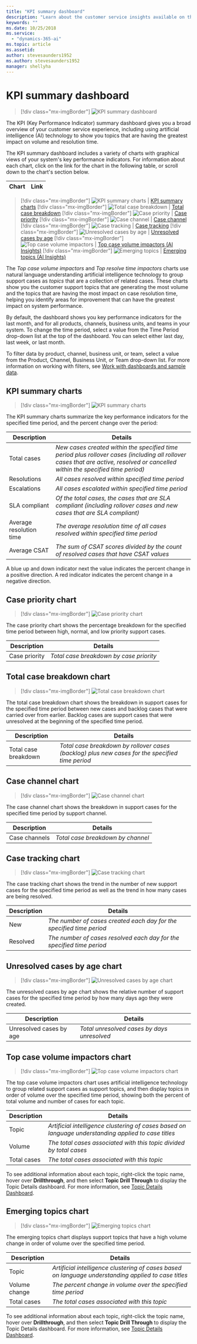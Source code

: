 ```yaml
---
title: "KPI summary dashboard"
description: "Learn about the customer service insights available on the KPI Summary dashboard​."
keywords: ""
ms.date: 10/25/2018
ms.service:
  - "dynamics-365-ai"
ms.topic: article
ms.assetid: 
author: stevesaunders1952
ms.author: stevesaunders1952
manager: shellyha
---
```


# KPI summary dashboard

> [!div class="mx-imgBorder"]
> ![KPI summary dashboard](media/ai-csi-kpi-summary-dash.png)

The KPI (Key Performance Indicator) summary dashboard gives you a broad overview of your customer service experience, including using artificial intelligence (AI) technology to show you topics that are having the greatest impact on volume and resolution time.

The KPI summary dashboard includes a variety of charts with graphical views of your system's key performance indicators. For information about each chart, click on the link for the chart in the following table, or scroll down to the chart's section below.

Chart | Link
----- | ----
> [!div class="mx-imgBorder"]
> ![KPI summary charts](media/ai-csi-kpi-charts.png) | [KPI summary charts](#kpi-summary-charts)
> [!div class="mx-imgBorder"]
> ![Total case breakdown](media/ai-csi-total-case-breakdown.png) | [Total case breakdown](#total-case-breakdown-chart)
> [!div class="mx-imgBorder"]
> ![Case priority](media/ai-csi-case-priority.png) | [Case priority](#case-priority-chart)
> [!div class="mx-imgBorder"]
> ![Case channel](media/ai-csi-case-channels.png) | [Case channel](#case-channel-chart)
> [!div class="mx-imgBorder"]
> ![Case tracking](media/ai-csi-case-tracking.png) | [Case tracking](#case-tracking-chart)
> [!div class="mx-imgBorder"]
> ![Unresolved cases by age](media/ai-csi-cases-by-age.png) | [Unresolved cases by age](#unresolved-cases-by-age-chart)
> [!div class="mx-imgBorder"]
> ![Top case volume impactors](media/ai-csi-top-case-volume.png) | [Top case volume impactors (AI Insights)](#top-case-volume-impactors-chart)
> [!div class="mx-imgBorder"]
> ![Emerging topics](media/ai-csi-top-resolve-time.png) | [Emerging topics (AI Insights)](#emerging-topics-chart)

The *Top case volume impactors* and *Top resolve time impactors* charts use natural language understanding artificial intelligence technology to group support cases as *topics* that are a collection of related cases. These charts show you the customer support topics that are generating the most volume and the topics that are having the most impact on case resolution time, helping you identify areas for improvement that can have the greatest impact on system performance.

By default, the dashboard shows you key performance indicators for the last month, and for all products, channels, business units, and teams in your system. To change the time period, select a value from the Time Period drop-down list at the top of the dashboard. You can select either last day, last week, or last month.

To filter data by product, channel, business unit, or team, select a value from the Product, Channel, Business Unit, or Team drop-down list. For more information on working with filters, see [Work with dashboards and sample data](ai-csi-use-dash-sample-data.md).

## KPI summary charts

> [!div class="mx-imgBorder"]
> ![KPI summary charts](media/ai-csi-kpi-charts.png)

The KPI summary charts summarize the key performance indicators for the specified time period, and the percent change over the period:

Description | Details
----------- | -------
Total cases | *New cases created within the specified time period plus rollover cases (including all rollover cases that are active, resolved or cancelled within the specified time period)*
Resolutions | *All cases resolved within specified time period*
Escalations | *All cases escalated within specified time period*
SLA compliant | *Of the total cases, the cases that are SLA compliant (including rollover cases and new cases that are SLA compliant)*
Average resolution time | *The average resolution time of all cases resolved within specified time period*
Average CSAT | *The sum of CSAT scores divided by the count of resolved cases that have CSAT values*

A blue up and down indicator next the value indicates the percent change in a positive direction. A red indicator indicates the percent change in a negative direction.

## Case priority chart

> [!div class="mx-imgBorder"]
> ![Case priority chart](media/ai-csi-case-priority.png)

The case priority chart shows the percentage breakdown for the specified time period between high, normal, and low priority support cases.

Description | Details
----------- | -------
Case priority | *Total case breakdown by case priority*

## Total case breakdown chart

> [!div class="mx-imgBorder"]
> ![Total case breakdown chart](media/ai-csi-total-case-breakdown.png)

The total case breakdown chart shows the breakdown in support cases for the specified time period between new cases and backlog cases that were carried over from earlier. Backlog cases are support cases that were unresolved at the beginning of the specified time period.

Description | Details
----------- | -------
Total case breakdown | *Total case breakdown by rollover cases (backlog) plus new cases for the specified time period*

## Case channel chart

> [!div class="mx-imgBorder"]
> ![Case channel chart](media/ai-csi-case-channels.png)

The case channel chart shows the breakdown in support cases for the specified time period by support channel.

Description | Details
----------- | -------
Case channels | *Total case breakdown by channel*

## Case tracking chart

> [!div class="mx-imgBorder"]
> ![Case tracking chart](media/ai-csi-case-tracking.png)

The case tracking chart shows the trend in the number of new support cases for the specified time period as well as the trend in how many cases are being resolved.

Description | Details
----------- | -------
New | *The number of cases created each day for the specified time period*
Resolved | *The number of cases resolved each day for the specified time period*

## Unresolved cases by age chart

> [!div class="mx-imgBorder"]
> ![Unresolved cases by age chart](media/ai-csi-cases-by-age.png)

The unresolved cases by age chart shows the relative number of support cases for the specified time period by how many days ago they were created.

Description | Details
----------- | -------
Unresolved cases by age | *Total unresolved cases by days unresolved*

## Top case volume impactors chart

> [!div class="mx-imgBorder"]
> ![Top case volume impactors chart](media/ai-csi-top-case-volume.png)

The top case volume impactors chart uses artificial intelligence technology to group related support cases as support topics, and then display topics in order of volume over the specified time period, showing both the percent of total volume and number of cases for each topic.

Description | Details
----------- | -------
Topic | *Artificial intelligence clustering of cases based on language understanding applied to case titles*
Volume | *The total cases associated with this topic divided by total cases*
Total cases | *The total cases associated with this topic*

To see additional information about each topic, right-click the topic name, hover over **Drillthrough**, and then select **Topic Drill Through** to display the Topic Details dashboard. For more information, see [Topic Details Dashboard](ai-csi-topic-details.md).

## Emerging topics chart

> [!div class="mx-imgBorder"]
> ![Emerging topics chart](media/ai-csi-top-resolve-time.png)

The emerging topics chart displays support topics that have a high volume change in order of volume over the specified time period.

Description | Details
----------- | -------
Topic | *Artificial intelligence clustering of cases based on language understanding applied to case titles*
Volume change | *The percent change in volume over the specified time period*
Total cases | *The total cases associated with this topic*

To see additional information about each topic, right-click the topic name, hover over **Drillthrough**, and then select **Topic Drill Through** to display the Topic Details dashboard. For more information, see [Topic Details Dashboard](ai-csi-topic-details.md).
